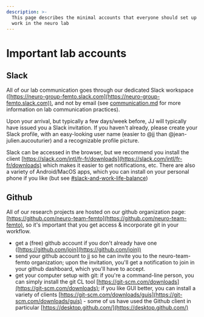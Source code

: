 ```yaml
---
description: >-
  This page describes the minimal accounts that everyone should set up when they
  work in the neuro lab
---
```


# Important lab accounts

## Slack

All of our lab communication goes through our dedicated Slack workspace ([https://neuro-group-femto.slack.com](https://neuro-group-femto.slack.com)), and not by email (see [communication.md](../being-a-lab-member/how-we-do-things/communication.md "mention") for more information on lab communication practices).&#x20;

Upon your arrival, but typically a few days/week before, JJ will typically have issued you a Slack invitation. If you haven't already, please create your Slack profile, with an easy-looking user name (easier to @jj than @jean-julien.aucouturier) and a recognizable profile picture.&#x20;

Slack can be accessed in the browser, but we recommend you install the client [https://slack.com/intl/fr-fr/downloads](https://slack.com/intl/fr-fr/downloads) which makes it easier to get notifications, etc. There are also a variety of Android/MacOS apps, which you can install on your personal phone if you like (but see [#slack-and-work-life-balance](../being-a-lab-member/how-we-do-things/communication.md#slack-and-work-life-balance "mention"))&#x20;

## Github

All of our research projects are hosted on our github organization page: [https://github.com/neuro-team-femto](https://github.com/neuro-team-femto), so it's important that you get access & incorporate git in your workflow.&#x20;

* get a (free) github account if you don't already have one ([https://github.com/join](https://github.com/join))
* send your github account to jj so he can invite you to the neuro-team-femto organization; upon the invitation, you'll get a notification to join in your github dashboard, which you'll have to accept.&#x20;
* get your computer setup with git: if you're a command-line person, you can simply install the git CL tool [https://git-scm.com/downloads](https://git-scm.com/downloads); if you like GUI better, you can install a variety of clients [https://git-scm.com/downloads/guis](https://git-scm.com/downloads/guis) - some of us have used the Github client in particular [https://desktop.github.com/](https://desktop.github.com/)

